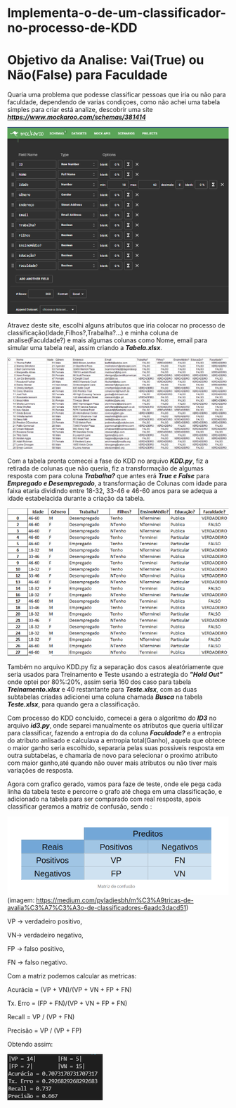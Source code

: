 # Implementa-o-de-um-classificador-no-processo-de-KDD

# Objetivo da Analise: Vai(True) ou Não(False) para Faculdade

Quaria uma problema que podesse classificar pessoas que iria ou não para faculdade, dependendo de varias condiçoes, como não achei uma tabela simples para criar está analize, descobrir uma site ***https://www.mockaroo.com/schemas/381414***

![Screenshot](site.png)

Atravez deste site, escolhi alguns atributos que iria colocar no processo de classificação(Idade,Filhos?,Trabalha?...) e minha coluna de analise(Faculdade?) e mais algumas colunas como Nome, email para simular uma tabela real, assim criando a ***Tabela.xlsx***.

![Screenshot](Tabela.png)

Com a tabela pronta comecei a fase do KDD no arquivo ***KDD.py***, fiz a retirada de colunas que não queria, fiz a transformação de algumas resposta com para coluna ***Trabalha?*** que antes erá ***True e False*** para ***Empregado e Desempregado***, a transformação de Colunas com idade para faixa etaria dividindo entre 18-32, 33-46 e 46-60 anos para se adequa a idade estabelacida durante a criação da tabela.

![Screenshot](tabelatratada.png)

Também no arquivo KDD.py fiz a separação dos casos aleatóriamente que seria usados para Treinamento e Teste usando a estrategia do ***"Hold Out"*** onde optei por 80%:20%, assim seria 160 dos caso para tabela ***Treinamento.xlsx*** e  40 restantante para ***Teste.xlsx***, com as duas subtabelas criadas adicionei uma coluna chamada ***Busca*** na tabela ***Teste.xlsx***, para quando gera a classificação.

Com processo do KDD concluido, comecei a gera o algoritmo do ***ID3*** no arquivo ***id3.py***,  onde separei manualmente os atributos que queria ultilizar para classificar, fazendo a entropia do da coluna ***Faculdade?*** e a entropia do atributo anlisado e calculava a entropia total(Ganho), aquela que obtece o maior ganho seria escolhido, separaria pelas suas possiveis resposta em outra subtabelas, e chamaria de novo para selecionar o proximo atributo com maior ganho,até quando não ouver mais atributos ou não tiver mais variações de resposta.

Agora com grafico gerado, vamos para faze de teste, onde ele pega cada linha da tabela teste e percorre o grafo até chega em uma classificação, e adicionado na tabela para ser comparado com real resposta, apois classificar geramos a matriz de confusão, sendo :

![Screenshot](MC.png)
(imagem: https://medium.com/pyladiesbh/m%C3%A9tricas-de-avalia%C3%A7%C3%A3o-de-classificadores-6aadc3dacd51)

VP -> verdadeiro positivo,

VN-> verdadeiro negativo,

FP -> falso positivo,

FN -> falso negativo.

Com a matriz podemos calcular as metricas:

Acurácia = (VP + VN)/(VP + VN + FP + FN)

Tx. Erro = (FP + FN)/(VP + VN + FP + FN)

Recall =  VP / (VP + FN) 

Precisão = VP / (VP + FP)

Obtendo assim:
   
![Screenshot](Resultado.png)

